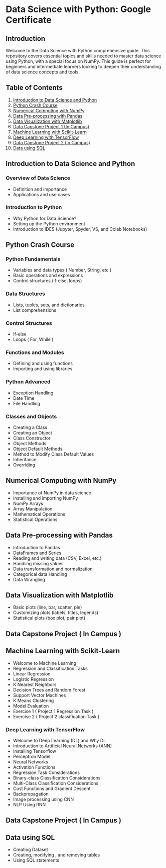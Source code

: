 # Data Science with Python: Google Certificate 

## Introduction
Welcome to the Data Science with Python comprehensive guide. This repository covers essential topics and skills needed to master data science using Python, with a special focus on NumPy. This guide is perfect for beginners and intermediate learners looking to deepen their understanding of data science concepts and tools.

## Table of Contents
1. [Introduction to Data Science and Python](#introduction-to-data-science-and-python)
2. [Python Crash Course](#python-crash-course)
3. [Numerical Computing with NumPy](#numerical-computing-with-numpy)
4. [Data Pre-processing with Pandas](#data-pre-processing-with-pandas)
5. [Data Visualization with Matplotlib](#data-visualization-with-matplotlib)
6. [Data Capstone Project 1 (In Campus)](#data-capstone-project-1-in-campus)
7. [Machine Learning with Scikit-Learn](#machine-learning-with-scikit-learn)
8. [Deep Learning with TensorFlow](#deep-learning-with-tensorflow)
9. [Data Capstone Project 2 (In Campus)](#data-capstone-project-2-in-campus)
10. [Data using SQL](#data-using-sql)


## Introduction to Data Science and Python
### Overview of Data Science
- Definition and importance
- Applications and use cases

### Introduction to Python
- Why Python for Data Science?
- Setting up the Python environment
- Introduction to IDES (Jupyter, Spyder, VS, and Colab Notebooks) 

## Python Crash Course 
### Python Fundamentals
- Variables and data types ( Number, String, etc ) 
- Basic operations and expressions
- Control structures (if-else, loops)
  
### Data Structures
- Lists, tuples, sets, and dictionaries
- List comprehensions
  
### Control Structures
- If-else
- Loops ( For, While )

### Functions and Modules
- Defining and using functions
- Importing and using libraries

### Python Advanced 
- Exception Handling
- Date Time
- File Handling
  
### Classes and Objects 
- Creating a Class
- Creating an Object
- Class Constructor
- Object Methods
- Object Default Methods
- Method to Modify Class Default Values
- Inheritance
- Overriding
  
## Numerical Computing with NumPy
- Importance of NumPy in data science
- Installing and importing NumPy
- NumPy Arrays
- Array Manipulation
- Mathematical Operations
- Statistical Operations


## Data Pre-processing with Pandas
- Introduction to Pandas
- DataFrames and Series
- Reading and writing data (CSV, Excel, etc.)
- Handling missing values
- Data transformation and normalization
- Categorical data Handling 
- Data Wrangling

## Data Visualization with Matplotlib
- Basic plots (line, bar, scatter, pie)
- Customizing plots (labels, titles, legends)
- Statistical plots (box plot,  pair plot)

## Data Capstone Project ( In Campus )

## Machine Learning with Scikit-Learn
- Welcome to Machine Learning
- Regression and Classification Tasks 
- Linear Regression
- Logistic Regression
- K Nearest Neighbors
- Decision Trees and Random Forest
- Support Vector Machines
- K Means Clustering
- Model Evaluation
- Exercise 1 ( Project 1 Regression Task )
- Exercise 2 ( Project 2 classification Task )


### Deep Learning with TensorFlow
- Welcome to Deep Learning (DL) and Why DL
- Introduction to Artificial Neural Networks (ANN)
- Installing Tensorflow
- Perceptron Model 
- Neural Networks
- Activation Functions
- Regression Task  Considerations
- Binary-class Classification Considerations
- Multi-Class Classification Considerations
- Cost Functions and Gradient Descent
- Backpropagation
- Image processing using CNN
- NLP Using RNN

## Data Capstone Project ( In Campus )
  
## Data using SQL
- Creating Dataset
- Creating, modifying , and removing tables
- Using SQL statements 
